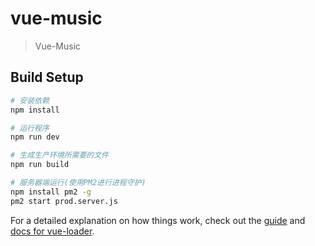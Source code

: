 # vue-music

> Vue-Music 

## Build Setup

``` bash
# 安装依赖
npm install

# 运行程序
npm run dev

# 生成生产环境所需要的文件
npm run build

# 服务器端运行(使用PM2进行进程守护)
npm install pm2 -g
pm2 start prod.server.js

```

For a detailed explanation on how things work, check out the [guide](http://vuejs-templates.github.io/webpack/) and [docs for vue-loader](http://vuejs.github.io/vue-loader).
